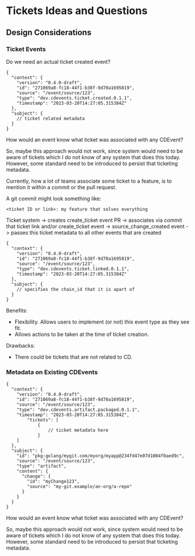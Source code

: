 # Tickets Ideas and Questions

## Design Considerations

### Ticket Events
Do we need an actual ticket created event?
```
{
  "context": {
    "version": "0.4.0-draft",
    "id": "271069a8-fc18-44f1-b38f-9d70a1695819",
    "source": "/event/source/123",
    "type": "dev.cdevents.ticket.created.0.1.1",
    "timestamp": "2023-03-20T14:27:05.315384Z"
  },
  "subject": {
    // ticket related metadata
  }
}
```

How would an event know what ticket was associated with any CDEvent?

So, maybe this approach would not work, since system would need to be aware of
tickets which I do not know of any system that does this today. However, some
standard need to be introduced to persist that ticketing metadata.

Currently, how a lot of teams associate some ticket to a feature, is to
mention it within a commit or the pull request.

A git commit might look something like:
```
<ticket ID or link>: my feature that solves everything
```

Ticket system -> creates create_ticket event
PR -> associates via commit that ticket link and/or create_ticket event -> source_change_created event -> passes this ticket metadata to all other events that are created

```
{
  "context": {
    "version": "0.4.0-draft",
    "id": "271069a8-fc18-44f1-b38f-9d70a1695819",
    "source": "/event/source/123",
    "type": "dev.cdevents.ticket.linked.0.1.1",
    "timestamp": "2023-03-20T14:27:05.315384Z"
  },
  "subject": {
    // specifies the chain_id that it is apart of
  }
}
```
Benefits:

- Flexibility. Allows users to implement (or not) this event type as they see fit.
- Allows actions to be taken at the time of ticket creation.

Drawbacks:
- There could be tickets that are not related to CD.
### Metadata on Existing CDEvents

```
{
  "context": {
    "version": "0.4.0-draft",
    "id": "271069a8-fc18-44f1-b38f-9d70a1695819",
    "source": "/event/source/123",
    "type": "dev.cdevents.artifact.packaged.0.1.1",
    "timestamp": "2023-03-20T14:27:05.315384Z",
		"tickets": [
			{
				// ticket metadata here
			}
    ]
  },
  "subject": {
    "id": "pkg:golang/mygit.com/myorg/myapp@234fd47e07d1004f0aed9c",
    "source": "/event/source/123",
    "type": "artifact",
    "content": {
      "change": {
        "id": "myChange123",
        "source": "my-git.example/an-org/a-repo"
      }
    }
  }
}
```

How would an event know what ticket was associated with any CDEvent?

So, maybe this approach would not work, since system would need to be aware of
tickets which I do not know of any system that does this today. However, some
standard need to be introduced to persist that ticketing metadata.
